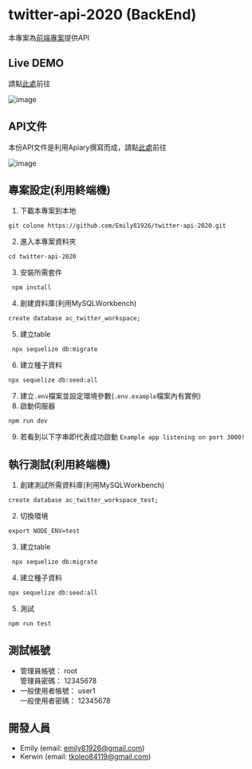 # twitter-api-2020 (BackEnd)
本專案為[前端專案](https://github.com/VinceLee9527/twitter-front-end-vue)提供API

## Live DEMO
請點[此處](https://vincelee9527.github.io/twitter-front-end-vue/#/signin)前往  

![image](https://github.com/Emily81926/twitter-api-2020/blob/e3bb73328ab01ac4d01ab319cf2e02810c0d735b/public/home%20page.png)

## API文件
本份API文件是利用Apiary撰寫而成，請點[此處](https://simpletwitterapi3.docs.apiary.io/#reference)前往  

![image](https://github.com/Emily81926/twitter-api-2020/blob/e3bb73328ab01ac4d01ab319cf2e02810c0d735b/public/API%20document.png)

## 專案設定(利用終端機)
1. 下載本專案到本地
```
git colone https://github.com/Emily81926/twitter-api-2020.git
```
2. 進入本專案資料夾
```
cd twitter-api-2020
```
3. 安裝所需套件
```
 npm install
```
4. 創建資料庫(利用MySQLＷorkbench)
```
create database ac_twitter_workspace;
```
5. 建立table
```
 npx sequelize db:migrate
```
6. 建立種子資料
```
npx sequelize db:seed:all
```
7. 建立`.env`檔案並設定環境參數(`.env.example`檔案內有實例)
8. 啟動伺服器
```
npm run dev
```
9. 若看到以下字串即代表成功啟動
`Example app listening on port 3000!`

## 執行測試(利用終端機)
1. 創建測試所需資料庫(利用MySQLＷorkbench)
```
create database ac_twitter_workspace_test;
```
2. 切換環境
```
export NODE_ENV=test
```
3. 建立table
```
 npx sequelize db:migrate
```
4. 建立種子資料
```
npx sequelize db:seed:all
```
5. 測試
```
npm run test
```
## 測試帳號
* 管理員帳號： root  
  管理員密碼： 12345678
* 一般使用者帳號： user1  
  一般使用者密碼： 12345678

## 開發人員
* Emily (email: emily81926@gmail.com)
* Kerwin (email: tkoleo84119@gmail.com)
